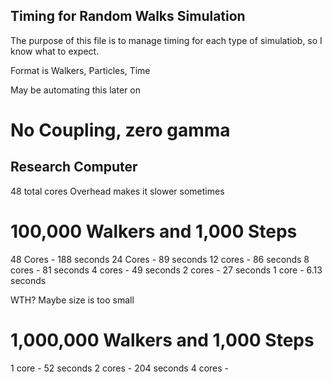 ## Timing for Random Walks Simulation
The purpose of this file is to manage timing for each type of simulatiob, so I know what to expect. 

Format is Walkers, Particles, Time

May be automating this later on
# No Coupling, zero gamma


## Research Computer
48 total cores
Overhead makes it slower sometimes

# 100,000 Walkers and 1,000 Steps
48 Cores - 188 seconds
24 Cores - 89 seconds
12 cores - 86 seconds
8 cores - 81 seconds
4 cores - 49 seconds
2 cores - 27 seconds
1 core - 6.13 seconds

WTH?
Maybe size is too small

# 1,000,000 Walkers and 1,000 Steps
1 core - 52 seconds
2 cores - 204 seconds
4 cores - 